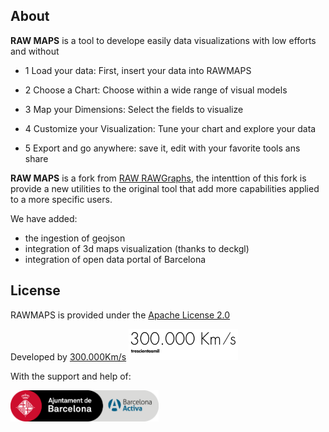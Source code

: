 

## About

**RAW MAPS** is a tool to develope easily data visualizations with low efforts and without

- 1 Load your data: First, insert your data into RAWMAPS

- 2 Choose a Chart: Choose within a wide range of visual models

- 3 Map your Dimensions: Select the fields to visualize

- 4 Customize your Visualization: Tune your chart and explore your data

- 5 Export and go anywhere: save it, edit with your favorite tools ans share


**RAW MAPS** is a fork from [RAW RAWGraphs](https://app.rawgraphs.io/), the intenttion of this fork is provide a new utilities to the original tool that add more capabilities applied to a more specific users.

We have added:

- the ingestion of geojson
- integration of 3d maps visualization (thanks to deckgl)
- integration of open data portal of Barcelona


## License

RAWMAPS is provided under the [Apache License 2.0](https://github.com/densitydesign/raw/blob/master/LICENSE)

Developed by [300.000Km/s](http://www.300000kms.net)
<img src="https://github.com/300000kms/rawmaps/raw/300milbranch/300000kms.png" height="50px">

With the support and help of:

<img src="https://github.com/300000kms/rawmaps/raw/300milbranch/bcnactiva.png" height="50px">


